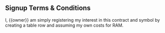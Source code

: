 ## Signup Terms & Conditions

I, {{owner}} am simply registering my interest in this contract and symbol by creating a table row and assuming my own costs for RAM.

